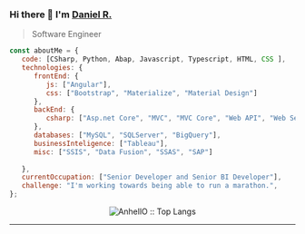 ### Hi there 👋 I'm [Daniel R.](https://github.com/hdanielra)
> Software Engineer 



```javascript
const aboutMe = {
   code: [CSharp, Python, Abap, Javascript, Typescript, HTML, CSS ],
   technologies: {
      frontEnd: {
         js: ["Angular"],
         css: ["Bootstrap", "Materialize", "Material Design"]
      },
      backEnd: {
         csharp: ["Asp.net Core", "MVC", "MVC Core", "Web API", "Web Services", "WCF", "LinQ", "Entity Framework"]
      },
      databases: ["MySQL", "SQLServer", "BigQuery"],
      businessInteligence: ["Tableau"],
      misc: ["SSIS", "Data Fusion", "SSAS", "SAP"]
      
   },
   currentOccupation: ["Senior Developer and Senior BI Developer"],
   challenge: "I'm working towards being able to run a marathon.",
};
```


<p align="center"><img src="https://github-readme-stats.vercel.app/api/top-langs/?username=hdanielra&langs_count=10&theme=tokyonight&layout=compact" alt="AnhellO :: Top Langs" /></p>


---
